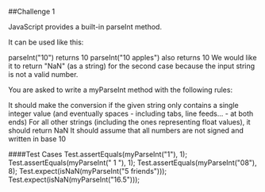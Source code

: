 ##Challenge 1

JavaScript provides a built-in parseInt method.

It can be used like this:

parseInt("10") returns 10
parseInt("10 apples") also returns 10
We would like it to return "NaN" (as a string) for the second case because the input string is not a valid number.

You are asked to write a myParseInt method with the following rules:

It should make the conversion if the given string only contains a single integer value (and eventually spaces - including tabs, line feeds... - at both ends)
For all other strings (including the ones representing float values), it should return NaN
It should assume that all numbers are not signed and written in base 10


####Test Cases
Test.assertEquals(myParseInt("1"), 1);
Test.assertEquals(myParseInt("  1 "), 1);
Test.assertEquals(myParseInt("08"), 8);
Test.expect(isNaN(myParseInt("5 friends")));
Test.expect(isNaN(myParseInt("16.5")));


